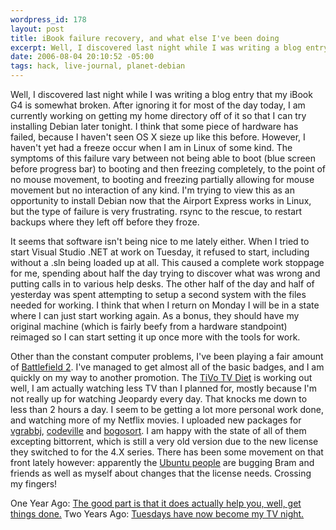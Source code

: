 ```yaml
--- 
wordpress_id: 178
layout: post
title: iBook failure recovery, and what else I've been doing
excerpt: Well, I discovered last night while I was writing a blog entry that my iBook G4 is somewhat broken.  After ignoring it for most of the day today, I am currently working on getting my home directory off of it so that I can try installing Debian later tonight.  I think that some piece of hardware has failed, because I haven't seen OS X sieze up like this before.  However, I haven't yet had a freeze occur when I am in Linux of some kind.
date: 2006-08-04 20:10:52 -05:00
tags: hack, live-journal, planet-debian
---
```

Well, I discovered last night while I was writing a blog entry that my iBook G4 is somewhat broken.  After ignoring it for most of the day today, I am currently working on getting my home directory off of it so that I can try installing Debian later tonight.  I think that some piece of hardware has failed, because I haven't seen OS X sieze up like this before.  However, I haven't yet had a freeze occur when I am in Linux of some kind.  The symptoms of this failure vary between not being able to boot (blue screen before progress bar) to booting and then freezing completely, to the point of no mouse movement, to booting and freezing partially allowing for mouse movement but no interaction of any kind.  I'm trying to view this as an opportunity to install Debian now that the Airport Express works in Linux, but the type of failure is very frustrating.  rsync to the rescue, to restart backups where they left off before they froze.

It seems that software isn't being nice to me lately either.  When I tried to start Visual Studio .NET at work on Tuesday, it refused to start, including without a .sln being loaded up at all.  This caused a complete work stoppage for me, spending about half the day trying to discover what was wrong and putting calls in to various help desks.  The other half of the day and half of yesterday was spent attempting to setup a second system with the files needed for working.  I think that when I return on Monday I will be in a state where I can just start working again.  As a bonus, they should have my original machine (which is fairly beefy from a hardware standpoint) reimaged so I can start setting it up once more with the tools for work.

Other than the constant computer problems, I've been playing a fair amount of <a href="http://bf2s.com/player/60044300/">Battlefield 2</a>.   I've managed to get almost all of the basic badges, and I am quickly on my way to another promotion. The <a href="http://base0.net/archives/210-On-the-Varied-Use-of-Free-Time.html">TiVo TV Diet</a> is working out well, I am actually watching less TV than I planned for, mostly because I'm not really up for watching Jeopardy every day.  That knocks me down to less than 2 hours a day.  I seem to be getting a lot more personal work done, and watching more of my Netflix movies.   I uploaded new packages for <a href="http://packages.debian.org/vgrabbj">vgrabbj</a>, <a href="http://packages.debian.org/codeville">codeville</a> and <a href="http://packages.debian.org/bogosort">bogosort</a>.  I am happy with the state of all of them excepting bittorrent, which is still a very old version due to the new license they switched to for the 4.X series.  There has been some movement on that front lately however: apparently the <a href="http://thread.gmane.org/gmane.linux.ubuntu.devel/19469/focus=19469">Ubuntu people</a> are bugging Bram and friends as well as myself about changes that the license needs.  Crossing my fingers!

One Year Ago: <a href="http://base0.net/archives/61-Book-Getting-Things-Done.html">The good part is that it does actually help you, well, get things done.</a>
Two Years Ago: <a href="http://base0.net/archives/99-Tuesdays-have-a-new-name.html">Tuesdays have now become my TV night.</a>
